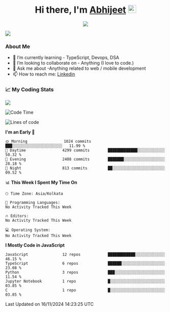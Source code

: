 <div align="center">
   <h1>Hi there, I'm <a href="">Abhijeet</a> <img src="https://media.giphy.com/media/hvRJCLFzcasrR4ia7z/giphy.gif" width="25px"> </h1>
   
   
   <img src="https://pronoun.cyou/x/y?subject=He&object=Him&height=20"> 
</div>

![](https://komarev.com/ghpvc/?username=abhijeetsingh-22)

<h3>About Me </h3>

<!-- - 🔭 I’m currently working on - My engineering Capstone Project -->
- 🌱 I’m currently learning - TypeScript, Devops, DSA
- 👯 I’m looking to collaborate on - Anything (I love to code.)
- 💬 Ask me about -Anything related to web / mobile development
- 📫 How to reach me: [Linkedin](https://www.linkedin.com/in/amabhijeet/)

### &#128200; My Coding Stats

<img align="center" src="https://github-readme-stats.vercel.app/api?username=abhijeetsingh-22&count_private=true&show_icons=true&theme=default&hide=stars" />

<!--START_SECTION:waka-->
![Code Time](http://img.shields.io/badge/Code%20Time-463%20hrs%2033%20mins-blue)

![Lines of code](https://img.shields.io/badge/From%20Hello%20World%20I%27ve%20Written-3.4%20million%20lines%20of%20code-blue)

**I'm an Early 🐤** 

```text
🌞 Morning                1024 commits        ███░░░░░░░░░░░░░░░░░░░░░░   11.99 % 
🌆 Daytime                4299 commits        █████████████░░░░░░░░░░░░   50.32 % 
🌃 Evening                2408 commits        ███████░░░░░░░░░░░░░░░░░░   28.18 % 
🌙 Night                  813 commits         ██░░░░░░░░░░░░░░░░░░░░░░░   09.52 % 
```


📊 **This Week I Spent My Time On** 

```text
🕑︎ Time Zone: Asia/Kolkata

💬 Programming Languages: 
No Activity Tracked This Week

🔥 Editors: 
No Activity Tracked This Week

💻 Operating System: 
No Activity Tracked This Week
```

**I Mostly Code in JavaScript** 

```text
JavaScript               12 repos            ████████████░░░░░░░░░░░░░   46.15 % 
TypeScript               6 repos             ██████░░░░░░░░░░░░░░░░░░░   23.08 % 
Python                   3 repos             ███░░░░░░░░░░░░░░░░░░░░░░   11.54 % 
Jupyter Notebook         1 repo              █░░░░░░░░░░░░░░░░░░░░░░░░   03.85 % 
C                        1 repo              █░░░░░░░░░░░░░░░░░░░░░░░░   03.85 % 
```




 Last Updated on 16/11/2024 14:23:25 UTC
<!--END_SECTION:waka-->
